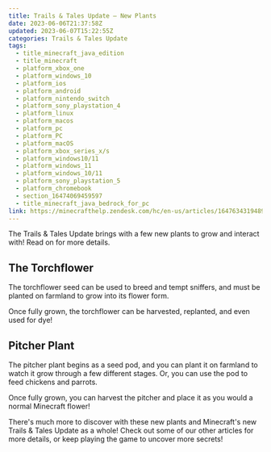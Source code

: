 ```yaml
---
title: Trails & Tales Update – New Plants
date: 2023-06-06T21:37:58Z
updated: 2023-06-07T15:22:55Z
categories: Trails & Tales Update
tags:
  - title_minecraft_java_edition
  - title_minecraft
  - platform_xbox_one
  - platform_windows_10
  - platform_ios
  - platform_android
  - platform_nintendo_switch
  - platform_sony_playstation_4
  - platform_linux
  - platform_macos
  - platform_pc
  - platform_PC
  - platform_macOS
  - platform_xbox_series_x/s
  - platform_windows10/11
  - platform_windows_11
  - platform_windows_10/11
  - platform_sony_playstation_5
  - platform_chromebook
  - section_16474069459597
  - title_minecraft_java_bedrock_for_pc
link: https://minecrafthelp.zendesk.com/hc/en-us/articles/16476343194893-Trails-Tales-Update-New-Plants
---
```


The Trails & Tales Update brings with a few new plants to grow and interact with! Read on for more details.

## The Torchflower

The torchflower seed can be used to breed and tempt sniffers, and must be planted on farmland to grow into its flower form.

Once fully grown, the torchflower can be harvested, replanted, and even used for dye!

## Pitcher Plant

The pitcher plant begins as a seed pod, and you can plant it on farmland to watch it grow through a few different stages. Or, you can use the pod to feed chickens and parrots.

Once fully grown, you can harvest the pitcher and place it as you would a normal Minecraft flower!

There's much more to discover with these new plants and Minecraft's new Trails & Tales Update as a whole! Check out some of our other articles for more details, or keep playing the game to uncover more secrets!
